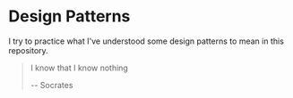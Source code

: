 # Design Patterns

I try to practice what I've understood some design patterns to mean in this repository.

> I know that I know nothing
>
> -- Socrates
